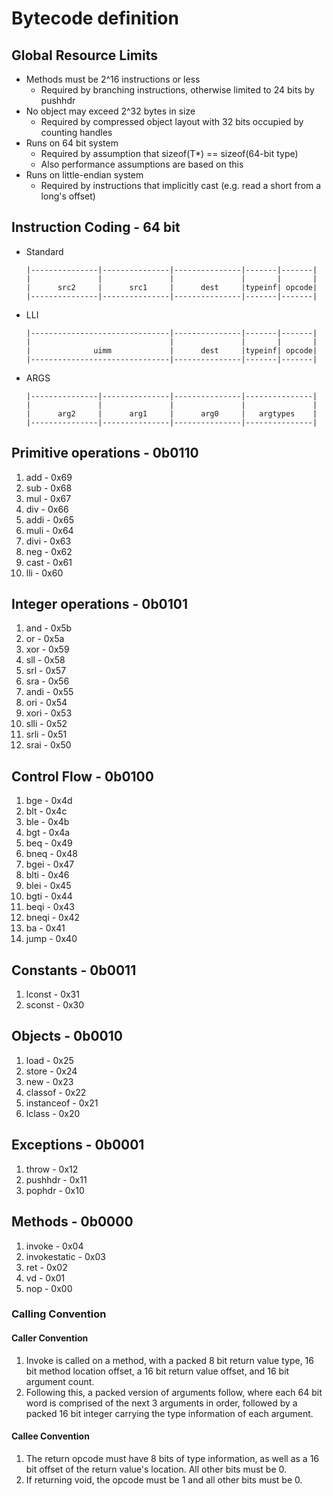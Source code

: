 # Bytecode definition

## Global Resource Limits

- Methods must be 2^16 instructions or less
  - Required by branching instructions, otherwise limited to 24 bits by pushhdr
- No object may exceed 2^32 bytes in size
  - Required by compressed object layout with 32 bits occupied by counting handles
- Runs on 64 bit system
  - Required by assumption that sizeof(T*) == sizeof(64-bit type)
  - Also performance assumptions are based on this
- Runs on little-endian system
  - Required by instructions that implicitly cast (e.g. read a short from a long's offset)

## Instruction Coding - 64 bit

- Standard

  ```
  |---------------|---------------|---------------|-------|-------|
  |               |               |               |       |       |
  |      src2     |      src1     |      dest     |typeinf| opcode|
  |---------------|---------------|---------------|-------|-------|
  ```

- LLI

  ```
  |-------------------------------|---------------|-------|-------|
  |                               |               |       |       |
  |              uimm             |      dest     |typeinf| opcode|
  |-------------------------------|---------------|-------|-------|
  ```

- ARGS

  ```
  |---------------|---------------|---------------|---------------|
  |               |               |               |               |
  |      arg2     |      arg1     |      arg0     |   argtypes    |
  |---------------|---------------|---------------|---------------|
  ```

## Primitive operations - 0b0110

1. add - 0x69
2. sub - 0x68
3. mul - 0x67
4. div - 0x66
5. addi - 0x65
6. muli - 0x64
7. divi - 0x63
8. neg - 0x62
9. cast - 0x61
10. lli - 0x60

## Integer operations - 0b0101

1. and - 0x5b
2. or - 0x5a
3. xor - 0x59
4. sll - 0x58
5. srl - 0x57
6. sra - 0x56
7. andi - 0x55
8. ori - 0x54
9. xori - 0x53
10. slli - 0x52
11. srli - 0x51
12. srai - 0x50

## Control Flow - 0b0100

1. bge - 0x4d
2. blt - 0x4c
3. ble - 0x4b
4. bgt - 0x4a
5. beq - 0x49
6. bneq - 0x48
7. bgei - 0x47
8. blti - 0x46
9. blei - 0x45
10. bgti - 0x44
11. beqi - 0x43
12. bneqi - 0x42
13. ba - 0x41
14. jump - 0x40

## Constants - 0b0011

1. lconst - 0x31
2. sconst - 0x30

## Objects - 0b0010

1. load - 0x25
2. store - 0x24
3. new - 0x23
4. classof - 0x22
5. instanceof - 0x21
6. lclass - 0x20

## Exceptions - 0b0001

1. throw - 0x12
2. pushhdr - 0x11
3. pophdr - 0x10

## Methods - 0b0000

1. invoke - 0x04
2. invokestatic - 0x03
3. ret - 0x02
4. vd - 0x01
5. nop - 0x00

### Calling Convention

#### Caller Convention

1. Invoke is called on a method, with a packed 8 bit return value type, 16 bit method location offset, a 16 bit return value offset, and 16 bit argument count.
2. Following this, a packed version of arguments follow, where each 64 bit word is comprised of the next 3 arguments in order, followed by a packed 16 bit integer carrying the type information of each argument.

#### Callee Convention

1. The return opcode must have 8 bits of type information, as well as a 16 bit offset of the return value's location. All other bits must be 0.
2. If returning void, the opcode must be 1 and all other bits must be 0.
